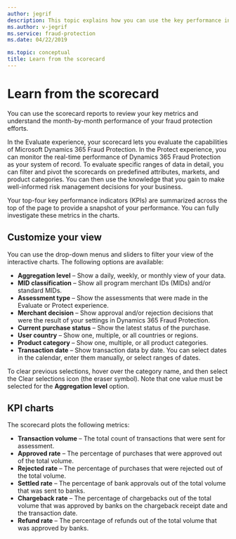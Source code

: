```yaml
---
author: jegrif
description: This topic explains how you can use the key performance indicators (KPIs).
ms.author: v-jegrif
ms.service: fraud-protection
ms.date: 04/22/2019

ms.topic: conceptual
title: Learn from the scorecard
---
```


# Learn from the scorecard

You can use the scorecard reports to review your key metrics and understand the month-by-month performance of your fraud protection efforts.

In the Evaluate experience, your scorecard lets you evaluate the capabilities of Microsoft Dynamics 365 Fraud Protection. In the Protect experience, you can monitor the real-time performance of Dynamics 365 Fraud Protection as your system of record. To evaluate specific ranges of data in detail, you can filter and pivot the scorecards on predefined attributes, markets, and product categories. You can then use the knowledge that you gain to make well-informed risk management decisions for your business.

Your top-four key performance indicators (KPIs) are summarized across the top of the page to provide a snapshot of your performance. You can fully investigate these metrics in the charts.

## Customize your view

You can use the drop-down menus and sliders to filter your view of the interactive charts. The following options are available:

- **Aggregation level** – Show a daily, weekly, or monthly view of your data.
- **MID classification** – Show all program merchant IDs (MIDs) and/or standard MIDs.
- **Assessment type** – Show the assessments that were made in the Evaluate or Protect experience.
- **Merchant decision** – Show approval and/or rejection decisions that were the result of your settings in Dynamics 365 Fraud Protection.
- **Current purchase status** – Show the latest status of the purchase.
- **User country** – Show one, multiple, or all countries or regions.
- **Product category** – Show one, multiple, or all product categories.
- **Transaction date** – Show transaction data by date. You can select dates in the calendar, enter them manually, or select ranges of dates.

To clear previous selections, hover over the category name, and then select the Clear selections icon (the eraser symbol). Note that one value must be selected for the **Aggregation level** option.

## KPI charts

The scorecard plots the following metrics:

- **Transaction volume** – The total count of transactions that were sent for assessment.
- **Approved rate** – The percentage of purchases that were approved out of the total volume.
- **Rejected rate** – The percentage of purchases that were rejected out of the total volume.
- **Settled rate** – The percentage of bank approvals out of the total volume that was sent to banks.
- **Chargeback rate** – The percentage of chargebacks out of the total volume that was approved by banks on the chargeback receipt date and the transaction date.
- **Refund rate** – The percentage of refunds out of the total volume that was approved by banks.

